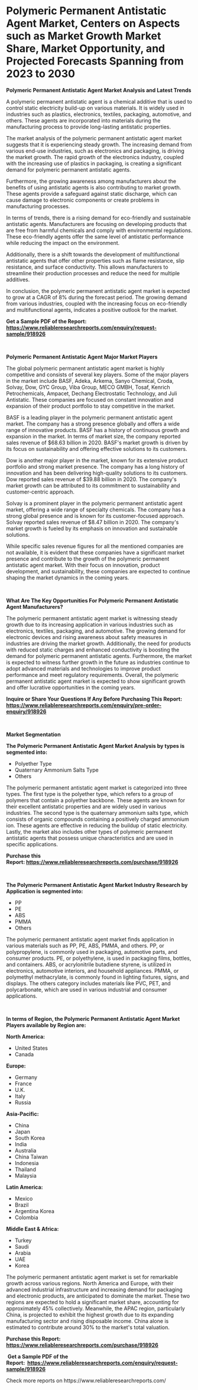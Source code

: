 <p><h1>Polymeric Permanent Antistatic Agent Market, Centers on Aspects such as Market Growth Market Share, Market Opportunity, and Projected Forecasts Spanning from 2023 to 2030</h1></p><p><strong>Polymeric Permanent Antistatic Agent Market Analysis and Latest Trends</strong></p>
<p><p>A polymeric permanent antistatic agent is a chemical additive that is used to control static electricity build-up on various materials. It is widely used in industries such as plastics, electronics, textiles, packaging, automotive, and others. These agents are incorporated into materials during the manufacturing process to provide long-lasting antistatic properties.</p><p>The market analysis of the polymeric permanent antistatic agent market suggests that it is experiencing steady growth. The increasing demand from various end-use industries, such as electronics and packaging, is driving the market growth. The rapid growth of the electronics industry, coupled with the increasing use of plastics in packaging, is creating a significant demand for polymeric permanent antistatic agents.</p><p>Furthermore, the growing awareness among manufacturers about the benefits of using antistatic agents is also contributing to market growth. These agents provide a safeguard against static discharge, which can cause damage to electronic components or create problems in manufacturing processes.</p><p>In terms of trends, there is a rising demand for eco-friendly and sustainable antistatic agents. Manufacturers are focusing on developing products that are free from harmful chemicals and comply with environmental regulations. These eco-friendly agents offer the same level of antistatic performance while reducing the impact on the environment.</p><p>Additionally, there is a shift towards the development of multifunctional antistatic agents that offer other properties such as flame resistance, slip resistance, and surface conductivity. This allows manufacturers to streamline their production processes and reduce the need for multiple additives.</p><p>In conclusion, the polymeric permanent antistatic agent market is expected to grow at a CAGR of 8% during the forecast period. The growing demand from various industries, coupled with the increasing focus on eco-friendly and multifunctional agents, indicates a positive outlook for the market.</p></p>
<p><strong>Get a Sample PDF of the Report:&nbsp; <a href="https://www.reliableresearchreports.com/enquiry/request-sample/918926">https://www.reliableresearchreports.com/enquiry/request-sample/918926</a></strong></p>
<p>&nbsp;</p>
<p><strong>Polymeric Permanent Antistatic Agent Major Market Players</strong></p>
<p><p>The global polymeric permanent antistatic agent market is highly competitive and consists of several key players. Some of the major players in the market include BASF, Adeka, Arkema, Sanyo Chemical, Croda, Solvay, Dow, GYC Group, Viba Group, MECO GMBH, Tosaf, Kenrich Petrochemicals, Ampacet, Dechang Electrostatic Technology, and Juli Antistatic. These companies are focused on constant innovation and expansion of their product portfolio to stay competitive in the market.</p><p>BASF is a leading player in the polymeric permanent antistatic agent market. The company has a strong presence globally and offers a wide range of innovative products. BASF has a history of continuous growth and expansion in the market. In terms of market size, the company reported sales revenue of $68.63 billion in 2020. BASF's market growth is driven by its focus on sustainability and offering effective solutions to its customers.</p><p>Dow is another major player in the market, known for its extensive product portfolio and strong market presence. The company has a long history of innovation and has been delivering high-quality solutions to its customers. Dow reported sales revenue of $39.88 billion in 2020. The company's market growth can be attributed to its commitment to sustainability and customer-centric approach.</p><p>Solvay is a prominent player in the polymeric permanent antistatic agent market, offering a wide range of specialty chemicals. The company has a strong global presence and is known for its customer-focused approach. Solvay reported sales revenue of $8.47 billion in 2020. The company's market growth is fueled by its emphasis on innovation and sustainable solutions.</p><p>While specific sales revenue figures for all the mentioned companies are not available, it is evident that these companies have a significant market presence and contribute to the growth of the polymeric permanent antistatic agent market. With their focus on innovation, product development, and sustainability, these companies are expected to continue shaping the market dynamics in the coming years.</p></p>
<p>&nbsp;</p>
<p><strong>What Are The Key Opportunities For Polymeric Permanent Antistatic Agent Manufacturers?</strong></p>
<p><p>The polymeric permanent antistatic agent market is witnessing steady growth due to its increasing application in various industries such as electronics, textiles, packaging, and automotive. The growing demand for electronic devices and rising awareness about safety measures in industries are driving the market growth. Additionally, the need for products with reduced static charges and enhanced conductivity is boosting the demand for polymeric permanent antistatic agents. Furthermore, the market is expected to witness further growth in the future as industries continue to adopt advanced materials and technologies to improve product performance and meet regulatory requirements. Overall, the polymeric permanent antistatic agent market is expected to show significant growth and offer lucrative opportunities in the coming years.</p></p>
<p><strong>Inquire or Share Your Questions If Any Before Purchasing This Report: <a href="https://www.reliableresearchreports.com/enquiry/pre-order-enquiry/918926">https://www.reliableresearchreports.com/enquiry/pre-order-enquiry/918926</a></strong></p>
<p>&nbsp;</p>
<p><strong>Market Segmentation</strong></p>
<p><strong>The Polymeric Permanent Antistatic Agent Market Analysis by types is segmented into:</strong></p>
<p><ul><li>Polyether Type</li><li>Quaternary Ammonium Salts Type</li><li>Others</li></ul></p>
<p><p>The polymeric permanent antistatic agent market is categorized into three types. The first type is the polyether type, which refers to a group of polymers that contain a polyether backbone. These agents are known for their excellent antistatic properties and are widely used in various industries. The second type is the quaternary ammonium salts type, which consists of organic compounds containing a positively charged ammonium ion. These agents are effective in reducing the buildup of static electricity. Lastly, the market also includes other types of polymeric permanent antistatic agents that possess unique characteristics and are used in specific applications.</p></p>
<p><strong>Purchase this Report:&nbsp;<a href="https://www.reliableresearchreports.com/purchase/918926">https://www.reliableresearchreports.com/purchase/918926</a></strong></p>
<p>&nbsp;</p>
<p><strong>The Polymeric Permanent Antistatic Agent Market Industry Research by Application is segmented into:</strong></p>
<p><ul><li>PP</li><li>PE</li><li>ABS</li><li>PMMA</li><li>Others</li></ul></p>
<p><p>The polymeric permanent antistatic agent market finds application in various materials such as PP, PE, ABS, PMMA, and others. PP, or polypropylene, is commonly used in packaging, automotive parts, and consumer products. PE, or polyethylene, is used in packaging films, bottles, and containers. ABS, or acrylonitrile butadiene styrene, is utilized in electronics, automotive interiors, and household appliances. PMMA, or polymethyl methacrylate, is commonly found in lighting fixtures, signs, and displays. The others category includes materials like PVC, PET, and polycarbonate, which are used in various industrial and consumer applications.</p></p>
<p>&nbsp;</p>
<p><strong>In terms of Region, the Polymeric Permanent Antistatic Agent Market Players available by Region are:</strong></p>
<p>
    <p> <strong> North America: </strong>
        <ul>
            <li>United States</li>
            <li>Canada</li>
        </ul>
        </p> 
    <p> <strong> Europe: </strong>
        <ul>
            <li>Germany</li>
            <li>France</li>
            <li>U.K.</li>
            <li>Italy</li>
            <li>Russia</li>
        </ul>
        </p> 
    <p> <strong> Asia-Pacific: </strong>
        <ul>
            <li>China</li>
            <li>Japan</li>
            <li>South Korea</li>
            <li>India</li>
            <li>Australia</li>
            <li>China Taiwan</li>
            <li>Indonesia</li>
            <li>Thailand</li>
            <li>Malaysia</li>
        </ul>
        </p> 
    <p> <strong> Latin America: </strong>
        <ul>
            <li>Mexico</li>
            <li>Brazil</li>
            <li>Argentina Korea</li>
            <li>Colombia</li>
        </ul>
        </p> 
    <p> <strong> Middle East & Africa: </strong>
        <ul>
            <li>Turkey</li>
            <li>Saudi</li>
            <li>Arabia</li>
            <li>UAE</li>
            <li>Korea</li>
        </ul>
    </p>
    </p>
<p><p>The polymeric permanent antistatic agent market is set for remarkable growth across various regions. North America and Europe, with their advanced industrial infrastructure and increasing demand for packaging and electronic products, are anticipated to dominate the market. These two regions are expected to hold a significant market share, accounting for approximately 45% collectively. Meanwhile, the APAC region, particularly China, is projected to exhibit the highest growth due to its expanding manufacturing sector and rising disposable income. China alone is estimated to contribute around 30% to the market's total valuation.</p></p>
<p><strong>Purchase this Report: <a href="https://www.reliableresearchreports.com/purchase/918926">https://www.reliableresearchreports.com/purchase/918926</a></strong></p>
<p>&nbsp;<strong>Get a Sample PDF of the Report:&nbsp;&nbsp;<a href="https://www.reliableresearchreports.com/enquiry/request-sample/918926">https://www.reliableresearchreports.com/enquiry/request-sample/918926</a></strong></p>
<p><strong></strong></p>
<p>Check more reports on https://www.reliableresearchreports.com/</p>